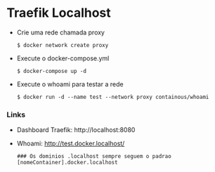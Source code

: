 # Traefik Localhost

- Crie uma rede chamada proxy

      $ docker network create proxy

- Execute o docker-compose.yml

      $ docker-compose up -d
      
- Execute o whoami para testar a rede

      $ docker run -d --name test --network proxy containous/whoami
           
### Links
- Dashboard Traefik: http://localhost:8080
- Whoami: http://test.docker.localhost/

      ### Os dominios .localhost sempre seguem o padrao [nomeContainer].docker.localhost
